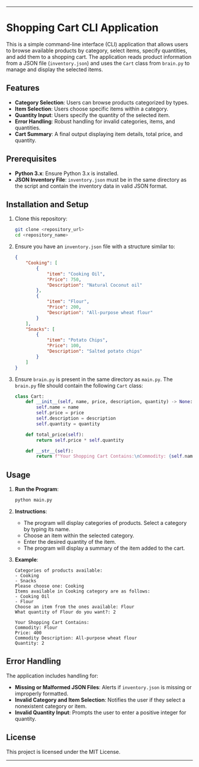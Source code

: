 
---

# Shopping Cart CLI Application

This is a simple command-line interface (CLI) application that allows users to browse available products by category, select items, specify quantities, and add them to a shopping cart. The application reads product information from a JSON file (`inventory.json`) and uses the `Cart` class from `brain.py` to manage and display the selected items.

## Features

- **Category Selection**: Users can browse products categorized by types.
- **Item Selection**: Users choose specific items within a category.
- **Quantity Input**: Users specify the quantity of the selected item.
- **Error Handling**: Robust handling for invalid categories, items, and quantities.
- **Cart Summary**: A final output displaying item details, total price, and quantity.

## Prerequisites

- **Python 3.x**: Ensure Python 3.x is installed.
- **JSON Inventory File**: `inventory.json` must be in the same directory as the script and contain the inventory data in valid JSON format.

## Installation and Setup

1. Clone this repository:
    ```bash
    git clone <repository_url>
    cd <repository_name>
    ```

2. Ensure you have an `inventory.json` file with a structure similar to:
    ```json
    {
        "Cooking": [
            {
                "item": "Cooking Oil",
                "Price": 750,
                "Description": "Natural Coconut oil"
            },
            {
                "item": "Flour",
                "Price": 200,
                "Description": "All-purpose wheat flour"
            }
        ],
        "Snacks": [
            {
                "item": "Potato Chips",
                "Price": 100,
                "Description": "Salted potato chips"
            }
        ]
    }
    ```

3. Ensure `brain.py` is present in the same directory as `main.py`. The `brain.py` file should contain the following `Cart` class:

    ```python
    class Cart:
        def __init__(self, name, price, description, quantity) -> None:
            self.name = name
            self.price = price
            self.description = description
            self.quantity = quantity

        def total_price(self):
            return self.price * self.quantity

        def __str__(self):
            return f"Your Shopping Cart Contains:\nCommodity: {self.name}\nPrice: {self.total_price()}\nCommodity Description: {self.description}\nQuantity: {self.quantity}"
    ```

## Usage

1. **Run the Program**:
    ```bash
    python main.py
    ```

2. **Instructions**:
   - The program will display categories of products. Select a category by typing its name.
   - Choose an item within the selected category.
   - Enter the desired quantity of the item.
   - The program will display a summary of the item added to the cart.

3. **Example**:
    ```
    Categories of products available:
    - Cooking
    - Snacks
    Please choose one: Cooking
    Items available in Cooking category are as follows:
    - Cooking Oil
    - Flour
    Choose an item from the ones available: Flour
    What quantity of Flour do you want?: 2

    Your Shopping Cart Contains:
    Commodity: Flour
    Price: 400
    Commodity Description: All-purpose wheat flour
    Quantity: 2
    ```

## Error Handling

The application includes handling for:
- **Missing or Malformed JSON Files**: Alerts if `inventory.json` is missing or improperly formatted.
- **Invalid Category and Item Selection**: Notifies the user if they select a nonexistent category or item.
- **Invalid Quantity Input**: Prompts the user to enter a positive integer for quantity.

## License

This project is licensed under the MIT License.

---
